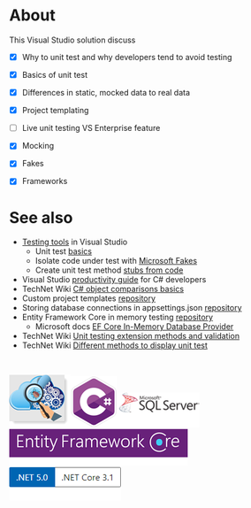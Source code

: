 # About

This Visual Studio solution discuss

- [x] Why to unit test and why developers tend to avoid testing
- [x] Basics of unit test
- [x] Differences in static, mocked data to real data
- [x] Project templating
- [ ] Live unit testing VS Enterprise feature
- [x] Mocking
- [x] Fakes
- [x] Frameworks


# See also

- [Testing tools](https://docs.microsoft.com/en-us/visualstudio/test/?view=vs-2019) in Visual Studio
  - Unit test [basics](https://docs.microsoft.com/en-us/visualstudio/test/unit-test-basics?view=vs-2019)
  - Isolate code under test with [Microsoft Fakes](http://example.com)
  - Create unit test method [stubs from code](https://docs.microsoft.com/en-us/visualstudio/test/create-unit-tests-menu?view=vs-2019)
- Visual Studio [productivity guide](https://docs.microsoft.com/en-us/visualstudio/ide/csharp-developer-productivity?view=vs-2019) for C# developers
- TechNet Wiki [C# object comparisons basics](https://social.technet.microsoft.com/wiki/contents/articles/53309.c-object-comparisons-basics.aspx)
- Custom project templates [repository](https://github.com/karenpayneoregon/vs2019-custom-project-templates)
- Storing database connections in appsettings.json [repository](https://github.com/karenpayneoregon/configuration-helpers)
- Entity Framework Core in memory testing [repository](https://github.com/karenpayneoregon/EntityFrameworkCoreInMemoryTesting)
  - Microsoft docs [EF Core In-Memory Database Provider](https://docs.microsoft.com/en-us/ef/core/providers/in-memory/?tabs=dotnet-core-cli)
- TechNet Wiki [Unit testing extension methods and validation](https://social.technet.microsoft.com/wiki/contents/articles/51706.c-unit-testing-extension-methods-and-validation.aspx)
- TechNet Wiki [Different methods to display unit test](https://social.technet.microsoft.com/wiki/contents/articles/51303.visual-studio-different-methods-to-display-unit-test.aspx)

</br>

![Unit Testing](assets/unitTesting.png)![Csharp Small](assets/csharpSmall.png)![Sql Server1](assets/sql-server1.png) ![Efcore](assets/efcore.png) ![Versions](assets/Versions.png)
